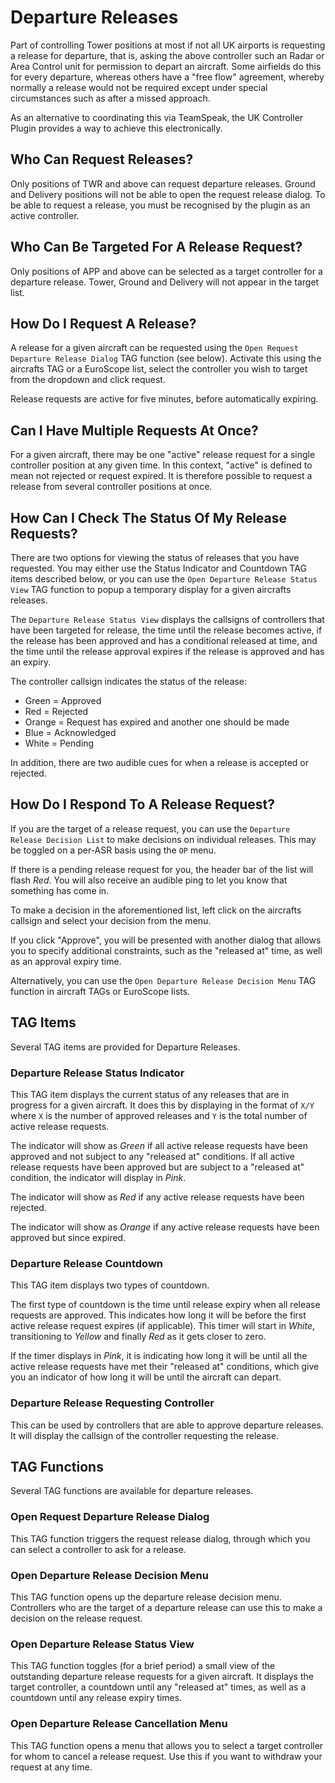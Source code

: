 # Departure Releases

Part of controlling Tower positions at most if not all UK airports is requesting a release for departure, that is, asking
the above controller such an Radar or Area Control unit for permission to depart an aircraft. Some airfields do this for every
departure, whereas others have a "free flow" agreement, whereby normally a release would not be required except under
special circumstances such as after a missed approach.

As an alternative to coordinating this via TeamSpeak, the UK Controller Plugin provides a way to achieve this electronically.

## Who Can Request Releases?

Only positions of TWR and above can request departure releases. Ground and Delivery positions will not be able to open
the request release dialog. To be able to request a release, you must be recognised by the plugin as an active controller.

## Who Can Be Targeted For A Release Request?

Only positions of APP and above can be selected as a target controller for a departure release. Tower, Ground and Delivery
will not appear in the target list.

## How Do I Request A Release?

A release for a given aircraft can be requested using the `Open Request Departure Release Dialog` TAG function (see below).
Activate this using the aircrafts TAG or a EuroScope list, select the controller you wish to target from the dropdown and
click request.

Release requests are active for five minutes, before automatically expiring.

## Can I Have Multiple Requests At Once?

For a given aircraft, there may be one "active" release request for a single controller position at any given time.
In this context, "active" is defined to mean not rejected or request expired. It is therefore possible to request a release
from several controller positions at once.

## How Can I Check The Status Of My Release Requests?

There are two options for viewing the status of releases that you have requested. You may either use the Status Indicator 
and Countdown TAG items described below, or you can use the `Open Departure Release Status View` TAG function to popup
a temporary display for a given aircrafts releases.

The `Departure Release Status View` displays the callsigns of controllers that have been targeted for release, the time
until the release becomes active, if the release has been approved and has a conditional released at time, and the time until the release
approval expires if the release is approved and has an expiry.

The controller callsign indicates the status of the release:

- Green = Approved
- Red = Rejected
- Orange = Request has expired and another one should be made
- Blue = Acknowledged
- White = Pending

In addition, there are two audible cues for when a release is accepted or rejected.

## How Do I Respond To A Release Request?

If you are the target of a release request, you can use the `Departure Release Decision List` to make decisions on individual
releases. This may be toggled on a per-ASR basis using the `OP` menu.

If there is a pending release request for you, the header bar of the list will flash *_Red_*. You will also receive
an audible ping to let you know that something has come in.

To make a decision in the aforementioned list, left click on the aircrafts callsign and select your decision from the menu.

If you click "Approve", you will be presented with another dialog that allows you to specify additional constraints, such
as the "released at" time, as well as an approval expiry time.

Alternatively, you can use the `Open Departure Release Decision Menu` TAG function in aircraft TAGs or EuroScope lists.

## TAG Items

Several TAG items are provided for Departure Releases.

### Departure Release Status Indicator

This TAG item displays the current status of any releases that are in progress for a given aircraft. It does this by
displaying in the format of `X/Y` where `X` is the number of approved releases and `Y` is the total number of active release
requests.

The indicator will show as *_Green_* if all active release requests have been approved and not subject to any "released at"
conditions. If all active release requests have been approved but are subject to a "released at" condition, the indicator
will display in *_Pink_*.

The indicator will show as *_Red_* if any active release requests have been rejected.

The indicator will show as *_Orange_* if any active release requests have been approved but since expired.

### Departure Release Countdown

This TAG item displays two types of countdown.

The first type of countdown is the time until release expiry when all release requests are approved.
This indicates how long it will be before the first active release request expires (if applicable). This timer will start
in *_White_*, transitioning to *_Yellow_* and finally *_Red_* as it gets closer to zero.

If the timer displays in *_Pink_*, it is indicating how long it will be until all the active release requests have met
their "released at" conditions, which give you an indicator of how long it will be until the aircraft can depart.

### Departure Release Requesting Controller

This can be used by controllers that are able to approve departure releases. It will display the callsign of the controller
requesting the release.

## TAG Functions

Several TAG functions are available for departure releases.

### Open Request Departure Release Dialog

This TAG function triggers the request release dialog, through which you can select a controller to ask for
a release.

### Open Departure Release Decision Menu

This TAG function opens up the departure release decision menu. Controllers who are the target of a departure release
can use this to make a decision on the release request.

### Open Departure Release Status View

This TAG function toggles (for a brief period) a small view of the outstanding departure release requests for a given
aircraft. It displays the target controller, a countdown until any "released at" times, as well as a countdown until
any release expiry times.

### Open Departure Release Cancellation Menu

This TAG function opens a menu that allows you to select a target controller for whom to cancel a release request. Use
this if you want to withdraw your request at any time.
